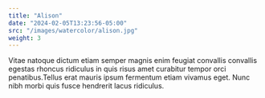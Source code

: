 ```yaml
---
title: "Alison"
date: "2024-02-05T13:23:56-05:00"
src: "/images/watercolor/alison.jpg"
weight: 3
---
```


Vitae natoque dictum etiam semper magnis enim feugiat convallis convallis egestas rhoncus ridiculus in quis risus amet curabitur tempor orci penatibus.Tellus erat mauris ipsum fermentum etiam vivamus eget. Nunc nibh morbi quis fusce hendrerit lacus ridiculus.
